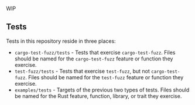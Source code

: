 WIP

## Tests

Tests in this repository reside in three places:

- `cargo-test-fuzz/tests` - Tests that exercise `cargo-test-fuzz`. Files should be named for the `cargo-test-fuzz` feature or function they exercise.
- `test-fuzz/tests` - Tests that exercise `test-fuzz`, but not `cargo-test-fuzz`. Files should be named for the `test-fuzz` feature or function they exercise.
- `examples/tests` - Targets of the previous two types of tests. Files should be named for the Rust feature, function, library, or trait they exercise.
